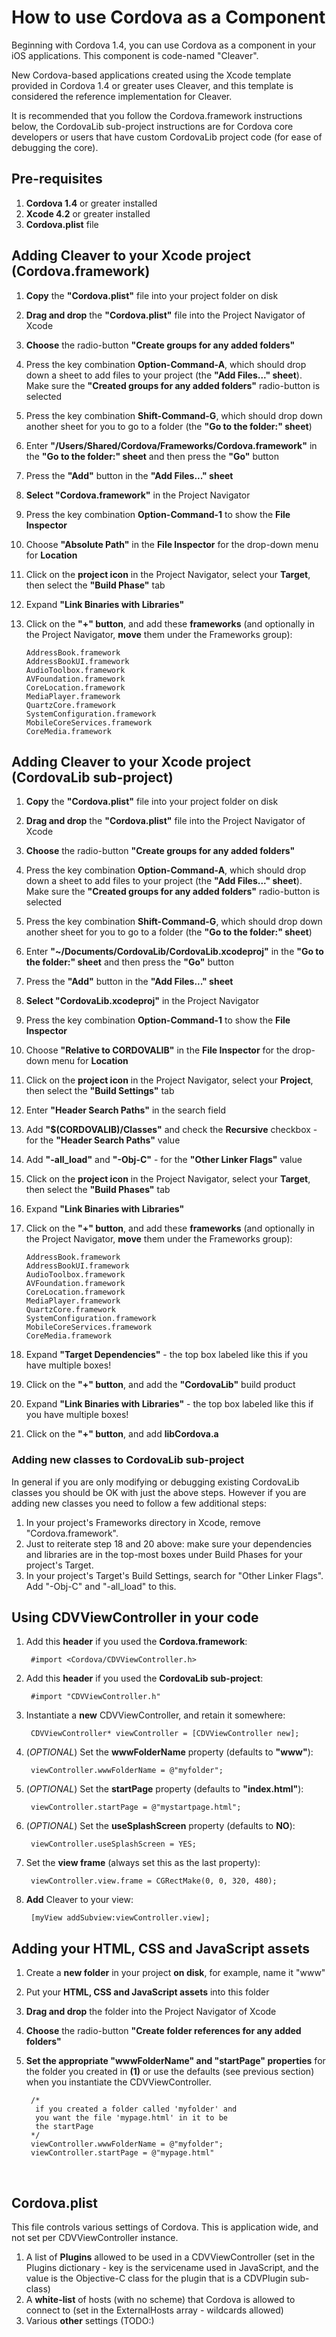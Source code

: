 # How to use Cordova as a Component #
Beginning with Cordova 1.4, you can use Cordova as a component in your iOS applications. This component is code-named "Cleaver".

New Cordova-based applications created using the Xcode template provided in Cordova 1.4 or greater uses Cleaver, and this template is considered the reference implementation for Cleaver.

It is recommended that you follow the Cordova.framework instructions below, the CordovaLib sub-project instructions are for Cordova core developers or users that have custom CordovaLib project code (for ease of debugging the core).

## Pre-requisites ##
1. **Cordova 1.4** or greater installed
2. **Xcode 4.2** or greater installed
3. **Cordova.plist** file

## Adding Cleaver to your Xcode project (Cordova.framework) ##

1. **Copy** the **"Cordova.plist"** file into your project folder on disk
2. **Drag and drop** the **"Cordova.plist"** file into the Project Navigator of Xcode
3. **Choose** the radio-button **"Create groups for any added folders"**
4. Press the key combination **Option-Command-A**, which should drop down a sheet to add files to your project (the **"Add Files..." sheet**). Make sure the **"Created groups for any added folders"** radio-button is selected
5. Press the key combination **Shift-Command-G**, which should drop down another sheet for you to go to a folder (the **"Go to the folder:" sheet**)
6. Enter **"/Users/Shared/Cordova/Frameworks/Cordova.framework"** in the **"Go to the folder:" sheet** and then press the **"Go"** button
7. Press the **"Add"** button in the **"Add Files..." sheet**
8. **Select "Cordova.framework"** in the Project Navigator
9. Press the key combination **Option-Command-1** to show the **File Inspector**
10. Choose **"Absolute Path"** in the **File Inspector** for the drop-down menu for **Location** 
11. Click on the **project icon** in the Project Navigator, select your **Target**, then select the **"Build Phase"** tab
12. Expand **"Link Binaries with Libraries"**
13. Click on the **"+" button**, and add these **frameworks** (and optionally in the Project Navigator, **move** them under the Frameworks group):

        AddressBook.framework
        AddressBookUI.framework
        AudioToolbox.framework
        AVFoundation.framework
        CoreLocation.framework
        MediaPlayer.framework
        QuartzCore.framework
        SystemConfiguration.framework
        MobileCoreServices.framework
        CoreMedia.framework

## Adding Cleaver to your Xcode project (CordovaLib sub-project) ##

1. **Copy** the **"Cordova.plist"** file into your project folder on disk
2. **Drag and drop** the **"Cordova.plist"** file into the Project Navigator of Xcode
3. **Choose** the radio-button **"Create groups for any added folders"**
4. Press the key combination **Option-Command-A**, which should drop down a sheet to add files to your project (the **"Add Files..." sheet**). Make sure the **"Created groups for any added folders"** radio-button is selected
5. Press the key combination **Shift-Command-G**, which should drop down another sheet for you to go to a folder (the **"Go to the folder:" sheet**)
6. Enter **"~/Documents/CordovaLib/CordovaLib.xcodeproj"** in the **"Go to the folder:" sheet** and then press the **"Go"** button
7. Press the **"Add"** button in the **"Add Files..." sheet**
8. **Select "CordovaLib.xcodeproj"** in the Project Navigator
9. Press the key combination **Option-Command-1** to show the **File Inspector**
10. Choose **"Relative to CORDOVALIB"** in the **File Inspector** for the drop-down menu for **Location** 
11. Click on the **project icon** in the Project Navigator, select your **Project**, then select the **"Build Settings"** tab
12. Enter **"Header Search Paths"** in the search field
13. Add **"$(CORDOVALIB)/Classes"** and check the **Recursive** checkbox - for the **"Header Search Paths"** value
14. Add **"-all_load"** and **"-Obj-C"** - for the **"Other Linker Flags"** value
15. Click on the **project icon** in the Project Navigator, select your **Target**, then select the **"Build Phases"** tab
16. Expand **"Link Binaries with Libraries"** 
17. Click on the **"+" button**, and add these **frameworks** (and optionally in the Project Navigator, **move** them under the Frameworks group):

        AddressBook.framework
        AddressBookUI.framework
        AudioToolbox.framework
        AVFoundation.framework
        CoreLocation.framework
        MediaPlayer.framework
        QuartzCore.framework
        SystemConfiguration.framework
        MobileCoreServices.framework
        CoreMedia.framework
18. Expand **"Target Dependencies"** - the top box labeled like this if
    you have multiple boxes!
19. Click on the **"+" button**, and add the **"CordovaLib"** build product
20. Expand **"Link Binaries with Libraries"** - the top box labeled like
    this if you have multiple boxes!
21. Click on the **"+" button**, and add **libCordova.a** 

### Adding new classes to CordovaLib sub-project ###

In general if you are only modifying or debugging existing CordovaLib
classes you should be OK with just the above steps. However if you are
adding new classes you need to follow a few additional steps:

1. In your project's Frameworks directory in Xcode, remove
   "Cordova.framework".
2. Just to reiterate step 18 and 20 above: make sure your dependencies
   and libraries are in the top-most boxes under Build Phases for your
   project's Target.
3. In your project's Target's Build Settings, search for "Other Linker
   Flags". Add "-Obj-C" and "-all_load" to this.

## Using CDVViewController in your code ##

1. Add this **header** if you used the **Cordova.framework**:

        #import <Cordova/CDVViewController.h>

2. Add this **header** if you used the **CordovaLib sub-project**:

        #import "CDVViewController.h"

3. Instantiate a **new** CDVViewController, and retain it somewhere: 

        CDVViewController* viewController = [CDVViewController new];

4. (_OPTIONAL_) Set the **wwwFolderName** property (defaults to **"www"**):

        viewController.wwwFolderName = @"myfolder";

5. (_OPTIONAL_) Set the **startPage** property (defaults to **"index.html"**):

        viewController.startPage = @"mystartpage.html";

6. (_OPTIONAL_) Set the **useSplashScreen** property (defaults to **NO**):

        viewController.useSplashScreen = YES;

5. Set the **view frame** (always set this as the last property):

        viewController.view.frame = CGRectMake(0, 0, 320, 480);

6. **Add** Cleaver to your view:

        [myView addSubview:viewController.view];

## Adding your HTML, CSS and JavaScript assets ##

1. Create a **new folder** in your project **on disk**, for example, name it "www"
2. Put your **HTML, CSS and JavaScript assets** into this folder
3. **Drag and drop** the folder into the Project Navigator of Xcode
4. **Choose** the radio-button **"Create folder references for any added folders"**
5. **Set the appropriate "wwwFolderName" and "startPage" properties** for the folder you created in **(1)** or use the defaults (see previous section) when you instantiate the CDVViewController.

        /*
         if you created a folder called 'myfolder' and
         you want the file 'mypage.html' in it to be 
         the startPage
        */
        viewController.wwwFolderName = @"myfolder";
        viewController.startPage = @"mypage.html"
<br />

## Cordova.plist ##

This file controls various settings of Cordova. This is application wide, and not set per CDVViewController instance. 

1. A list of **Plugins** allowed to be used in a CDVViewController (set in the Plugins dictionary - key is the servicename used in JavaScript, and the value is the Objective-C class for the plugin that is a CDVPlugin sub-class)
2. A **white-list** of hosts (with no scheme) that Cordova is allowed to connect to (set in the ExternalHosts array - wildcards allowed)
3. Various **other** settings (TODO:)
